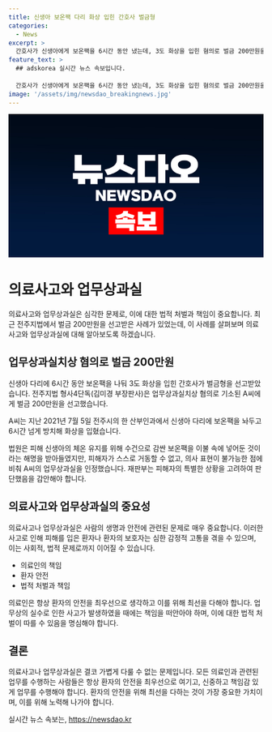 ```yaml
---
title: 신생아 보온팩 다리 화상 입힌 간호사 벌금형
categories:
  - News
excerpt: >
  간호사가 신생아에게 보온팩을 6시간 동안 냈는데, 3도 화상을 입힌 혐의로 벌금 200만원을 선고받았다. 재판부는 피의자가 보온팩 상태를 확인하지 않은 것을 지적했으며, 피해 신생아의 상태를 고려하여 혐의를 인정했다. 해당 사건에 대한 양형 이유를 설명하며 벌금형을 선고했다.
feature_text: >
  ## adskorea 실시간 뉴스 속보입니다.

  간호사가 신생아에게 보온팩을 6시간 동안 냈는데, 3도 화상을 입힌 혐의로 벌금 200만원을 선고받았다. 재판부는 피의자가 보온팩 상태를 확인하지 않은 것을 지적했으며, 피해 신생아의 상태를 고려하여 혐의를 인정했다. 해당 사건에 대한 양형 이유를 설명하며 벌금형을 선고했다.
image: '/assets/img/newsdao_breakingnews.jpg'
---
```


<p><img src="/assets/img/newsdao_breakingnews.jpg" alt="adskorea 속보" /></p>

<h1>의료사고와 업무상과실</h1>

<p>의료사고와 업무상과실은 심각한 문제로, 이에 대한 법적 처벌과 책임이 중요합니다. 최근 전주지법에서 벌금 200만원을 선고받은 사례가 있었는데, 이 사례를 살펴보며 의료사고와 업무상과실에 대해 알아보도록 하겠습니다.</p>

<h2 data-ke-size="size26">업무상과실치상 혐의로 벌금 200만원</h2>

<p>신생아 다리에 6시간 동안 보온팩을 나둬 3도 화상을 입힌 간호사가 벌금형을 선고받았습니다. 전주지법 형사4단독(김미경 부장판사)은 업무상과실치상 혐의로 기소된 A씨에게 벌금 200만원을 선고했습니다.</p>

<p data-ke-size="size16">A씨는 지난 2021년 7월 5일 전주시의 한 산부인과에서 신생아 다리에 보온팩을 놔두고 6시간 넘게 방치해 화상을 입혔습니다.</p>

<p>법원은 피해 신생아의 체온 유지를 위해 수건으로 감싼 보온팩을 이불 속에 넣어둔 것이라는 해명을 받아들였지만, 피해자가 스스로 거동할 수 없고, 의사 표현이 불가능한 점에 비춰 A씨의 업무상과실을 인정했습니다. 재판부는 피해자의 특별한 상황을 고려하여 판단했음을 감안해야 합니다.</p>

<h2 data-ke-size="size26">의료사고와 업무상과실의 중요성</h2>

<p>의료사고나 업무상과실은 사람의 생명과 안전에 관련된 문제로 매우 중요합니다. 이러한 사고로 인해 피해를 입은 환자나 환자의 보호자는 심한 감정적 고통을 겪을 수 있으며, 이는 사회적, 법적 문제로까지 이어질 수 있습니다.</p>

<ul>
    <li>의료인의 책임</li>
    <li>환자 안전</li>
    <li>법적 처벌과 책임</li>
</ul>

<p>의료인은 항상 환자의 안전을 최우선으로 생각하고 이를 위해 최선을 다해야 합니다. 업무상의 실수로 인한 사고가 발생하였을 때에는 책임을 떠안아야 하며, 이에 대한 법적 처벌이 따를 수 있음을 명심해야 합니다.</p>

<h2 data-ke-size="size26">결론</h2>

<p>의료사고나 업무상과실은 결코 가볍게 다룰 수 없는 문제입니다. 모든 의료인과 관련된 업무를 수행하는 사람들은 항상 환자의 안전을 최우선으로 여기고, 신중하고 책임감 있게 업무를 수행해야 합니다. 환자의 안전을 위해 최선을 다하는 것이 가장 중요한 가치이며, 이를 위해 노력해 나가야 합니다.</p>
실시간 뉴스 속보는, <a href="https://newsdao.kr" rel="dofollow">https://newsdao.kr</a>


